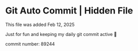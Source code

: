 # Git Auto Commit | Hidden File

This file was added Feb 12, 2025

Just for fun and keeping my daily git commit active 🤪

commit number: 89244
